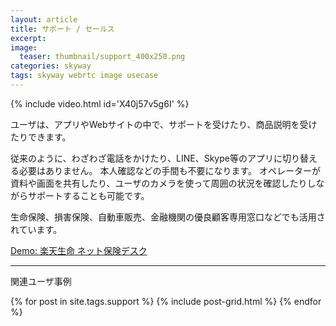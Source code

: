 ```yaml
---
layout: article
title: サポート / セールス
excerpt: 
image:
  teaser: thumbnail/support_400x250.png
categories: skyway
tags: skyway webrtc image usecase
---
```


{% include video.html id='X40j57v5g6I' %}

ユーザは、アプリやWebサイトの中で、サポートを受けたり、商品説明を受けたりできます。

従来のように、わざわざ電話をかけたり、LINE、Skype等のアプリに切り替える必要はありません。
本人確認などの手間も不要になります。
オペレーターが資料や画面を共有したり、ユーザのカメラを使って周囲の状況を確認したりしながらサポートすることも可能です。

生命保険、損害保険、自動車販売、金融機関の優良顧客専用窓口などでも活用されています。

<a href="https://www.rakuten-life.co.jp/estimate/?ch4=true&is4=10000000&ch1=true&is1=5000&sb1=1&pl1=10&l-id=top_search_estimate
" target="_blank" class="btn-info">Demo: 楽天生命 ネット保険デスク</a>

<hr>

関連ユーザ事例

<div class="tiles">
{% for post in site.tags.support %}
  {% include post-grid.html %}
{% endfor %}
</div><!-- /.tiles -->
